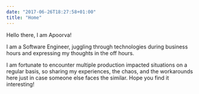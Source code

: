 ```yaml
---
date: "2017-06-26T18:27:58+01:00"
title: "Home"
---
```


Hello there, I am Apoorva!

I am a Software Engineer, juggling through technologies during business hours and expressing my thoughts in the off hours.

I am fortunate to encounter multiple production impacted situations on a regular basis, so sharing my experiences, the chaos, and the workarounds here just in case someone else faces the similar. Hope you find it interesting!
